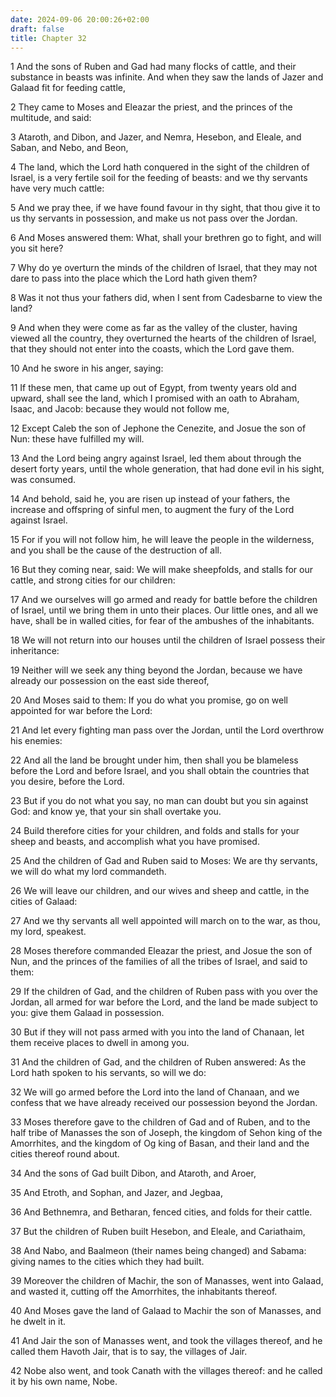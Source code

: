 ```yaml
---
date: 2024-09-06 20:00:26+02:00
draft: false
title: Chapter 32
---
```




1 And the sons of Ruben and Gad had many flocks of cattle, and their substance in beasts was infinite. And when they saw the lands of Jazer and Galaad fit for feeding cattle,

2 They came to Moses and Eleazar the priest, and the princes of the multitude, and said:

3 Ataroth, and Dibon, and Jazer, and Nemra, Hesebon, and Eleale, and Saban, and Nebo, and Beon,

4 The land, which the Lord hath conquered in the sight of the children of Israel, is a very fertile soil for the feeding of beasts: and we thy servants have very much cattle:

5 And we pray thee, if we have found favour in thy sight, that thou give it to us thy servants in possession, and make us not pass over the Jordan.

6 And Moses answered them: What, shall your brethren go to fight, and will you sit here?

7 Why do ye overturn the minds of the children of Israel, that they may not dare to pass into the place which the Lord hath given them?

8 Was it not thus your fathers did, when I sent from Cadesbarne to view the land?

9 And when they were come as far as the valley of the cluster, having viewed all the country, they overturned the hearts of the children of Israel, that they should not enter into the coasts, which the Lord gave them.

10 And he swore in his anger, saying:

11 If these men, that came up out of Egypt, from twenty years old and upward, shall see the land, which I promised with an oath to Abraham, Isaac, and Jacob: because they would not follow me,

12 Except Caleb the son of Jephone the Cenezite, and Josue the son of Nun: these have fulfilled my will.

13 And the Lord being angry against Israel, led them about through the desert forty years, until the whole generation, that had done evil in his sight, was consumed.

14 And behold, said he, you are risen up instead of your fathers, the increase and offspring of sinful men, to augment the fury of the Lord against Israel.

15 For if you will not follow him, he will leave the people in the wilderness, and you shall be the cause of the destruction of all.

16 But they coming near, said: We will make sheepfolds, and stalls for our cattle, and strong cities for our children:

17 And we ourselves will go armed and ready for battle before the children of Israel, until we bring them in unto their places. Our little ones, and all we have, shall be in walled cities, for fear of the ambushes of the inhabitants.

18 We will not return into our houses until the children of Israel possess their inheritance:

19 Neither will we seek any thing beyond the Jordan, because we have already our possession on the east side thereof,

20 And Moses said to them: If you do what you promise, go on well appointed for war before the Lord:

21 And let every fighting man pass over the Jordan, until the Lord overthrow his enemies:

22 And all the land be brought under him, then shall you be blameless before the Lord and before Israel, and you shall obtain the countries that you desire, before the Lord.

23 But if you do not what you say, no man can doubt but you sin against God: and know ye, that your sin shall overtake you.

24 Build therefore cities for your children, and folds and stalls for your sheep and beasts, and accomplish what you have promised.

25 And the children of Gad and Ruben said to Moses: We are thy servants, we will do what my lord commandeth.

26 We will leave our children, and our wives and sheep and cattle, in the cities of Galaad:

27 And we thy servants all well appointed will march on to the war, as thou, my lord, speakest.

28 Moses therefore commanded Eleazar the priest, and Josue the son of Nun, and the princes of the families of all the tribes of Israel, and said to them:

29 If the children of Gad, and the children of Ruben pass with you over the Jordan, all armed for war before the Lord, and the land be made subject to you: give them Galaad in possession.

30 But if they will not pass armed with you into the land of Chanaan, let them receive places to dwell in among you.

31 And the children of Gad, and the children of Ruben answered: As the Lord hath spoken to his servants, so will we do:

32 We will go armed before the Lord into the land of Chanaan, and we confess that we have already received our possession beyond the Jordan.

33 Moses therefore gave to the children of Gad and of Ruben, and to the half tribe of Manasses the son of Joseph, the kingdom of Sehon king of the Amorrhites, and the kingdom of Og king of Basan, and their land and the cities thereof round about.

34 And the sons of Gad built Dibon, and Ataroth, and Aroer,

35 And Etroth, and Sophan, and Jazer, and Jegbaa,

36 And Bethnemra, and Betharan, fenced cities, and folds for their cattle.

37 But the children of Ruben built Hesebon, and Eleale, and Cariathaim,

38 And Nabo, and Baalmeon (their names being changed) and Sabama: giving names to the cities which they had built.

39 Moreover the children of Machir, the son of Manasses, went into Galaad, and wasted it, cutting off the Amorrhites, the inhabitants thereof.

40 And Moses gave the land of Galaad to Machir the son of Manasses, and he dwelt in it.

41 And Jair the son of Manasses went, and took the villages thereof, and he called them Havoth Jair, that is to say, the villages of Jair.

42 Nobe also went, and took Canath with the villages thereof: and he called it by his own name, Nobe.

